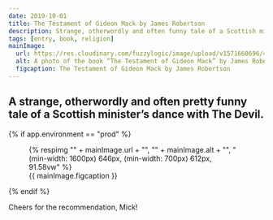 ```yaml
---
date: 2019-10-01
title: The Testament of Gideon Mack by James Robertson
description: Strange, otherwordly and often funny tale of a Scottish minister’s dance with The Devil
tags: [entry, book, religion]
mainImage:
  url: https://res.cloudinary.com/fuzzylogic/image/upload/v1571660696/448E94E3-916B-4620-B4BE-465B6D29946B_cajijd.jpg
  alt: A photo of the book “The Testament of Gideon Mack” by James Robertson
  figcaption: The Testament of Gideon Mack by James Robertson
---
```

A strange, otherwordly and often pretty funny tale of a Scottish minister’s dance with The Devil.
---

{% if app.environment == "prod" %}
<figure>
  {% respimg "" + mainImage.url + "", "" + mainImage.alt + "", "(min-width: 1600px) 646px, (min-width: 700px) 612px, 91.58vw" %}
  <figcaption>{{ mainImage.figcaption }}</figcaption>
</figure>
{% endif %}

Cheers for the recommendation, Mick!
